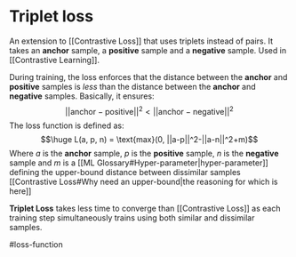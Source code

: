 # Triplet loss

An extension to [[Contrastive Loss]] that uses triplets instead of pairs. It takes an **anchor** sample, a **positive** sample and a **negative** sample. Used in [[Contrastive Learning]].

During training, the loss enforces that the distance between the **anchor** and **positive** samples is *less* than the distance between the **anchor** and **negative** samples. Basically, it ensures:
$$||\text{anchor}-\text{positive}||^2 < ||\text{anchor}-\text{negative}||^2$$
The loss function is defined as:
$$\huge L(a, p, n) = \text{max}(0, ||a-p||^2-||a-n||^2+m)$$
Where $a$ is the **anchor** sample, $p$ is the **positive** sample, $n$ is the **negative** sample and $m$ is a [[ML Glossary#Hyper-parameter|hyper-parameter]] defining the upper-bound distance between dissimilar samples [[Contrastive Loss#Why need an upper-bound|the reasoning for which is here]]

**Triplet Loss** takes less time to converge than [[Contrastive Loss]] as each training step simultaneously trains using both similar and dissimilar samples.

#loss-function 